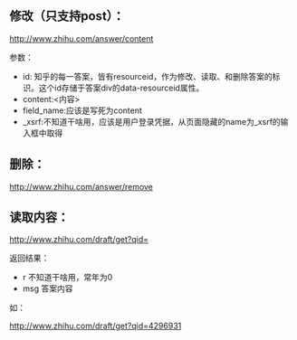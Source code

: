 
## 修改（只支持post）：
http://www.zhihu.com/answer/content

参数：

* id: 知乎的每一答案，皆有resourceid，作为修改、读取、和删除答案的标识。这个id存储于答案div的data-resourceid属性。
* content:<内容>
* field_name:应该是写死为content
* _xsrf:不知道干啥用，应该是用户登录凭据，从页面隐藏的name为_xsrf的输入框中取得



## 删除：
http://www.zhihu.com/answer/remove

## 读取内容：
http://www.zhihu.com/draft/get?qid=<resourceid>

返回结果：

* r 不知道干啥用，常年为0
* msg 答案内容

如：

http://www.zhihu.com/draft/get?qid=4296931

